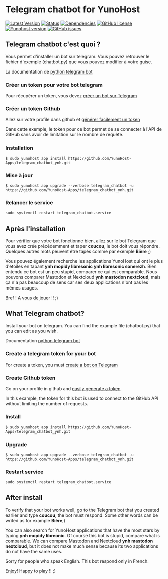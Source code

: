 # Telegram chatbot for YunoHost

[![Latest Version](https://img.shields.io/badge/version-_--_-green.svg?style=flat)](https://github.com/YunoHost-Apps/telegram_chatbot_ynh/releases)
[![Status](https://img.shields.io/badge/status-testing-yellow.svg?style=flat)](https://github.com/YunoHost-Apps/telegram_chatbot_ynh/milestones)
[![Dependencies](https://img.shields.io/badge/dependencies-includes-lightgrey.svg?style=flat)](https://github.com/YunoHost-Apps/telegram_chatbot_ynh#dependencies)
[![GitHub license](https://img.shields.io/badge/license-GPLv3-blue.svg?style=flat)](https://raw.githubusercontent.com/YunoHost-Apps/telegram_chatbot_ynh/master/LICENSE)
[![Yunohost version](https://img.shields.io/badge/yunohost-2.5.6_tested-orange.svg?style=flat)](https://github.com/YunoHost/yunohost)
[![GitHub issues](https://img.shields.io/github/issues/YunoHost-Apps/telegram_chatbot_ynh.svg?style=flat)](https://github.com/YunoHost-Apps/telegram_chatbot_ynh/issues)

## Telegram chatbot c'est quoi ?

Vous permet d'installer un bot sur telegram. Vous pouvez retrouver le fichier d'exemple (chatbot.py) que vous pouvez modifier à votre guise. 

La documentation de [python telegram bot](https://pypi.python.org/pypi/python-telegram-bot)

### Créer un token pour votre bot telegram

Pour récupérer un token, vous devez [créer un bot sur Telegram](https://core.telegram.org/bots#6-botfather)

### Créer un token Github

Allez sur votre profile dans github et [générer facilement un token](https://help.github.com/articles/creating-a-personal-access-token-for-the-command-line/)

Dans cette exemple, le token pour ce bot permet de se connecter à l'API de GitHub sans avoir de limitation sur le nombre de requête.

### Installation

`$ sudo yunohost app install https://github.com/YunoHost-Apps/telegram_chatbot_ynh.git`

### Mise à jour

`$ sudo yunohost app upgrade --verbose telegram_chatbot -u https://github.com/YunoHost-Apps/telegram_chatbot_ynh.git`

### Relancer le service

`sudo systemctl restart telegram_chatbot.service`

## Après l'installation

Pour vérifier que votre bot fonctionne bien, allez sur le bot Telegram que vous avez crée précédemment et taper **coucou**, le bot doit vous répondre. Quelques autres mots peuvent être tapés comme par exemple **Bière** ;)

Vous pouvez également recherche les applications YunoHost qui ont le plus d'étoiles en tapant **ynh mopidy libresonic** **ynh libresonic sonerezh**. Bien entendu ce bot est un peu stupid, comparer ce qui est comparable. Nous pouvons comparer Mastodon et Nextcloud **ynh mastodon nextcloud**, mais ça n'a pas beaucoup de sens car ses deux applications n'ont pas les mêmes usages.

Bref ! A vous de jouer !! ;)
























## What Telegram chatbot?

Install your bot on telegram. You can find the example file (chatbot.py) that you can edit as you wish. 

Documentation [python telegram bot](https://pypi.python.org/pypi/python-telegram-bot)

### Create a telegram token for your bot

For create a token, you must [create a bot on Telegram](https://core.telegram.org/bots#6-botfather)

### Create Github token

Go on your profile in github and [easily generate a token](https://help.github.com/articles/creating-a-personal-access-token-for-the-command-line/)

In this example, the token for this bot is used to connect to the GitHub API without limiting the number of requests.

### Install

`$ sudo yunohost app install https://github.com/YunoHost-Apps/telegram_chatbot_ynh.git`

### Upgrade

`$ sudo yunohost app upgrade --verbose telegram_chatbot -u https://github.com/YunoHost-Apps/telegram_chatbot_ynh.git`

### Restart service

`sudo systemctl restart telegram_chatbot.service`

## After install

To verify that your bot works well, go to the Telegram bot that you created earlier and type **coucou**, the bot must respond. Some other words can be writed as for example **Bière**;)

You can also search for YunoHost applications that have the most stars by typing **ynh mopidy libreonic**. Of course this bot is stupid, compare what is comparable. We can compare Mastodon and Nextcloud **ynh mastodon nextcloud**, but it does not make much sense because its two applications do not have the same uses.

Sorry for people who speak English. This bot respond only in French.

Enjoy! Happy to play !! ;)